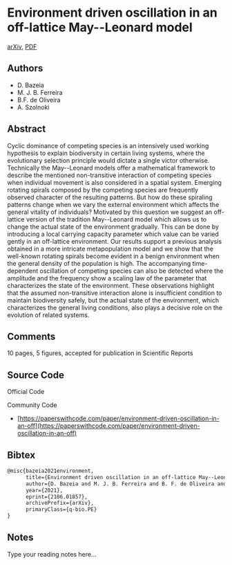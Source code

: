 
# Environment driven oscillation in an off-lattice May--Leonard model

[arXiv](https://arxiv.org/abs/2106.01857), [PDF](https://arxiv.org/pdf/2106.01857.pdf)

## Authors

- D. Bazeia
- M. J. B. Ferreira
- B.F. de Oliveira
- A. Szolnoki

## Abstract

Cyclic dominance of competing species is an intensively used working hypothesis to explain biodiversity in certain living systems, where the evolutionary selection principle would dictate a single victor otherwise. Technically the May--Leonard models offer a mathematical framework to describe the mentioned non-transitive interaction of competing species when individual movement is also considered in a spatial system. Emerging rotating spirals composed by the competing species are frequently observed character of the resulting patterns. But how do these spiraling patterns change when we vary the external environment which affects the general vitality of individuals? Motivated by this question we suggest an off-lattice version of the tradition May--Leonard model which allows us to change the actual state of the environment gradually. This can be done by introducing a local carrying capacity parameter which value can be varied gently in an off-lattice environment. Our results support a previous analysis obtained in a more intricate metapopulation model and we show that the well-known rotating spirals become evident in a benign environment when the general density of the population is high. The accompanying time-dependent oscillation of competing species can also be detected where the amplitude and the frequency show a scaling law of the parameter that characterizes the state of the environment. These observations highlight that the assumed non-transitive interaction alone is insufficient condition to maintain biodiversity safely, but the actual state of the environment, which characterizes the general living conditions, also plays a decisive role on the evolution of related systems.

## Comments

10 pages, 5 figures, accepted for publication in Scientific Reports

## Source Code

Official Code



Community Code

- [https://paperswithcode.com/paper/environment-driven-oscillation-in-an-off](https://paperswithcode.com/paper/environment-driven-oscillation-in-an-off)

## Bibtex

```tex
@misc{bazeia2021environment,
      title={Environment driven oscillation in an off-lattice May--Leonard model}, 
      author={D. Bazeia and M. J. B. Ferreira and B. F. de Oliveira and A. Szolnoki},
      year={2021},
      eprint={2106.01857},
      archivePrefix={arXiv},
      primaryClass={q-bio.PE}
}
```

## Notes

Type your reading notes here...

